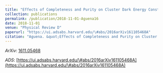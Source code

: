 ```yaml
---
title: "Effects of Completeness and Purity on Cluster Dark Energy Constraints"
collection: publications
permalink: /publication/2018-11-01-Aguena16
date: 2018-11-01
venue: "Physical Review D"
paperurl: "https://ui.adsabs.harvard.edu/\#abs/2016arXiv161105468A"
citation: "Aguena. &quot;Effects of Completeness and Purity on Cluster Dark Energy Constraints.&quot; <i>Physical Review D</i>, 98:, Nov 2018"
---
```


*ArXiv*: [1611.05468](https://arxiv.org/abs/1611.05468)

*ADS*: [https://ui.adsabs.harvard.edu/\#abs/2016arXiv161105468A](https://ui.adsabs.harvard.edu/\#abs/2016arXiv161105468A)
